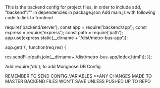 This is the backend config for project files, in order to include add, "backend":"" in dependencies in package.json
Add main.js with following code to link to frontend


require('backend/server');
const app = require('backend/app');
const express = require('express');
const path = require('path');
app.use(express.static(__dirname + '/dist/metro-bus-app'));

app.get('/', function(req,res) {

res.sendFile(path.join(__dirname+'/dist/metro-bus-app/index.html'));
});


Add require('db'); to add Mongoose DB Config


REMEMBER TO SEND CONFIG_VARIABLES
**ANY CHANGES MADE TO MASTER BACKEND FILES WON'T SAVE UNLESS PUSHED UP TO REPO